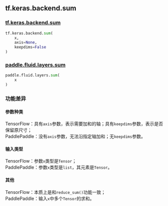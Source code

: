 ## tf.keras.backend.sum

### [tf.keras.backend.sum](https://www.tensorflow.org/api_docs/python/tf/keras/backend/sum)

```python
tf.keras.backend.sum(
    x,
    axis=None,
    keepdims=False
)

```

### [paddle.fluid.layers.sum](https://www.paddlepaddle.org.cn/documentation/docs/zh/1.5/api_cn/layers_cn/nn_cn.html#sum)
```python
paddle.fluid.layers.sum(
    x
)
```

### 功能差异

#### 参数种类
TensorFlow：具有`axis`参数，表示需要加和的轴；具有`keepdims`参数，表示是否保留原尺寸；  
PaddlePaddle：没有`axis`参数，无法沿指定轴加和；无`keepdims`参数。 

#### 输入类型
TensorFlow：参数`x`类型是`Tensor`；  
PaddlePaddle：参数`x`类型是`list`，其元素是`Tensor`。

#### 其他
TensorFlow：本质上是和`reduce_sum()`功能一致；  
PaddlePaddle：输入`x`中多个`Tensor`的求和。  